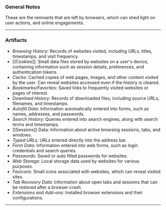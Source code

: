 ### General Notes

These are the remnants that are left by browsers, which can shed light on user actions, and online engagements. 

---
### Artifacts

- *Browsing History*: Records of websites visited, including URLs, titles, timestamps, and visit frequency.
- [[Cookies]]: Small data files stored by websites on a user's device, containing information such as session details, preferences, and authentication tokens.
- *Cache*: Cached copies of web pages, images, and other content visited by the user. Can reveal websites accessed even if the history is cleared.
- *Bookmarks/Favorites*: Saved links to frequently visited websites or pages of interest.
- *Download History*: Records of downloaded files, including source URLs, filenames, and timestamps.
- *Autofill Data*: Information automatically entered into forms, such as names, addresses, and passwords.
- *Search History*: Queries entered into search engines, along with search terms and timestamps.
- [[Sessions]] Data: Information about active browsing sessions, tabs, and windows.
- *Typed URLs*: URLs entered directly into the address bar.
- *Form Data*: Information entered into web forms, such as login credentials and search queries.
- *Passwords*: Saved or auto filled passwords for websites.
- *Web Storage*: Local storage data used by websites for various purposes.
- *Favicons*: Small icons associated with websites, which can reveal visited sites.
- *Tab Recovery Data*: Information about open tabs and sessions that can be restored after a browser crash.
- *Extensions and Add-ons*: Installed browser extensions and their configurations.

---
